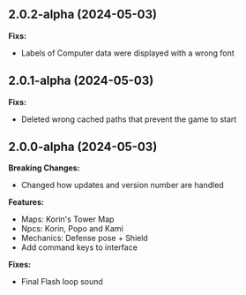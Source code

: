 ## 2.0.2-alpha (2024-05-03)

**Fixs:**
- Labels of Computer data were displayed with a wrong font

## 2.0.1-alpha (2024-05-03)

**Fixs:**
- Deleted wrong cached paths that prevent the game to start

## 2.0.0-alpha (2024-05-03)

**Breaking Changes:**
- Changed how updates and version number are handled

**Features:**
- Maps: Korin's Tower Map
- Npcs: Korin, Popo and Kami
- Mechanics: Defense pose + Shield
- Add command keys to interface

**Fixes:**
- Final Flash loop sound
